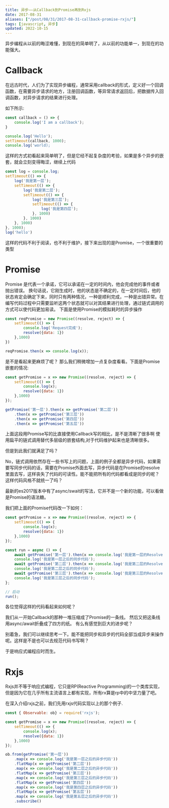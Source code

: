 ```yaml
---
title: 异步——从Callback到Promise再到Rxjs 
date: 2017-08-31
aliases: ["/post/08/31/2017-08-31-callback-promise-rxjs/"]
tags: [javascript, 异步]
updated: 2022-10-15
---
```



异步编程从以前的晦涩难懂，到现在的简单明了，从以前的功能单一，到现在的功能强大。

<!--more-->


# Callback

在远古时代，人们为了实现异步编程，通常采用callback的形式，定义好一个回调函数，在需要异步请求的地方，注册回调函数，等异常请求返回后，把数据传入回调函数，对异步请求的结果进行处理。

如下所示:

```javascript
const callback = () => {
    console.log('I am a callback');
}

console.log('Hello');
setTimeout(callback, 1000);
console.log('world);
```

这样的方式初看起来简单明了，但是它经不起复杂度的考验，如果是多个异步的嵌套，就会立刻变得晦涩，继续上代码

```javascript
const log = console.log;
setTimeout(() => {
    log('我是第一层');
    setTimeout(() => {
        log('我是第二层');
        setTimeout(() => {
            log('我是第三层');
            setTimeout(() => {
                log('我是第四层');
            }, 1000)
        }, 1000)
    }, 1000)
}, 1000);
log('hello')
```

这样的代码不利于阅读，也不利于维护，接下来出现的是Promise，一个很重要的类型


# Promise

Promise 是代表一个承诺，它可以承诺在一定的时间内，他会完成他的事件或者抛出错误。
换句话说，它刚生成时，他的状态是不确定的，在一定时间后，他的状态肯定会确定下来，同时只有两种情况，一种是顺利完成，一种是出错异常。在编写代码过程中只需要监听这两个状态就可以对其结果进行处理，通过链式调用的方式可以使代码更加易读。
下面是使用Promise的模拟耗时的异步操作

```javascript
const reqPromise = new Promise((resolve, reject) => {
    setTimeout(() => {
        console.log('Request完成');
        resolve({data: 1})
    },1000)
})

reqPromise.then(x => console.log(x));
```

是不是看起来更麻烦了呢？ 那么我们稍微增加一点复杂度看看。下面是Promise嵌套的情况:

```javascript
const getPromise = x => new Promise((resolve, reject) => {
    setTimeout(() => {
        console.log(x);
        resolve({data: 1})
    },1000)
});

getPromise('第一层').then(x => getPromise('第二层'))
    .then(x => getPromise('第三层'))
    .then(x => getPromise('第四层'))
    .then(x => getPromise('第五层'))
```

上面这段用Promise写的比直接使用Callback写的相比，是不是清晰了很多啊
使用扁平的链式调用替代多层级的嵌套结构,对于代码维护起来也是清晰很多。

但是到此我们就满足了吗？

No，链式调用依然存在一些书写上的问题，上面的例子全都是异步代码，如果需要写同步代码的话，需要在Promise外面去写，异步代码是在Promise的resolve里面去写，这样丧失了代码的可读性。能不能把所有的代码都看成是同步的呢？ 这样代码风格不就统一了吗？

最新的es2017版本中有了async/swait的写法，它并不是一个新的功能，可以看做是Promise的语法糖。

我们把上面的Promise代码改一下如何：

```javascript
const getPromise = x => new Promise((resolve, reject) => {
    setTimeout(() => {
        console.log(x);
        resolve({data: 1})
    },1000)
});

const run = async () => {
    await getPromise('第一层').then(x => console.log('我是第一层的Resolve'))
    console.log('我是第一层之后的同步代码');
    await getPromise('第二层').then(x => console.log('我是第二层的Resolve'))
    console.log('我是第二层之后的同步代码');
    await getPromise('第三层').then(x => console.log('我是第三层的Resolve'))
    console.log('我是第三层之后的同步代码');
};

// 启动
run();
```

各位觉得这样的代码看起来如何呢？

我们从一开始Callback的那种一堆压缩成了Promise的一条线。
然后又把这条线用async/await折叠成了四方的纸。
有么有感觉到巨大的进步呢？

别着急，我们可以继续思考一下。能不能把同步和异步的代码全部当成异步来操作呢。这样是不是也可以去规范代码书写啊？

于是响应式编程应时而生。


# Rxjs

Rxjs并不等于响应式编程，它只是RP(Reactive Programming)的一个类库实现，但是因为它在几乎所有主流语言上都有实现，所有rx算是rp中的中坚力量了吧。

在深入介绍rxjs之前，我们先用rxjs代码实现以上的那个例子.

```javascript
const { Observable: ob} = require('rxjs');

const getPromise = x => new Promise((resolve, reject) => {
    setTimeout(() => {
        console.log(x);
        resolve({data: 1})
    },1000)
});

ob.from(getPromise('第一层'))
    .map(x => console.log('我是第一层之后的异步代码'))
    .flatMap(x => getPromise('第二层'))
    .map(x => console.log('我是第二层之后的异步代码'))
    .flatMap(x => getPromise('第三层'))
    .map(x => console.log('我是第三层之后的异步代码'))
    .flatMap(x => getPromise('第四层'))
    .map(x => console.log('我是第四层之后的异步代码'))
    .flatMap(x => getPromise('第五层'))
    .map(x => console.log('我是第五层之后的异步代码'))
    .subscribe()
```